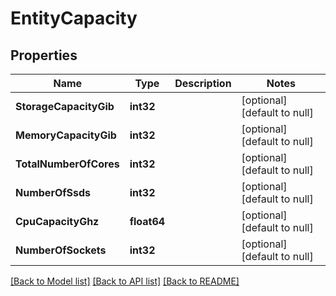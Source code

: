 # EntityCapacity

## Properties
Name | Type | Description | Notes
------------ | ------------- | ------------- | -------------
**StorageCapacityGib** | **int32** |  | [optional] [default to null]
**MemoryCapacityGib** | **int32** |  | [optional] [default to null]
**TotalNumberOfCores** | **int32** |  | [optional] [default to null]
**NumberOfSsds** | **int32** |  | [optional] [default to null]
**CpuCapacityGhz** | **float64** |  | [optional] [default to null]
**NumberOfSockets** | **int32** |  | [optional] [default to null]

[[Back to Model list]](../README.md#documentation-for-models) [[Back to API list]](../README.md#documentation-for-api-endpoints) [[Back to README]](../README.md)

